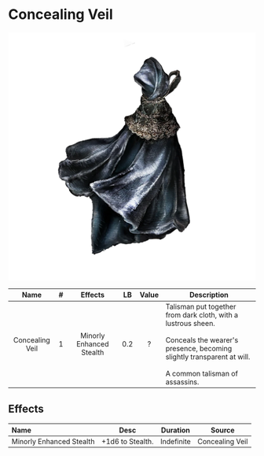 # Concealing Veil

![Copyrighted Image](ConcealingVeil.png)

|      Name      | # |         Effects         | LB | Value | Description                                                                                                                                                                                |
| :-------------: | :-: | :----------------------: | :-: | :---: | ------------------------------------------------------------------------------------------------------------------------------------------------------------------------------------------ |
| Concealing Veil | 1 | Minorly Enhanced Stealth | 0.2 |   ?   | Talisman put together from dark cloth, with a lustrous sheen.<br /><br />Conceals the wearer's presence, becoming slightly transparent at will.<br /><br />A common talisman of assassins. |

## Effects

| Name                     |       Desc       |  Duration  |     Source     |
| :----------------------- | :--------------: | :--------: | :-------------: |
| Minorly Enhanced Stealth | +1d6 to Stealth. | Indefinite | Concealing Veil |
